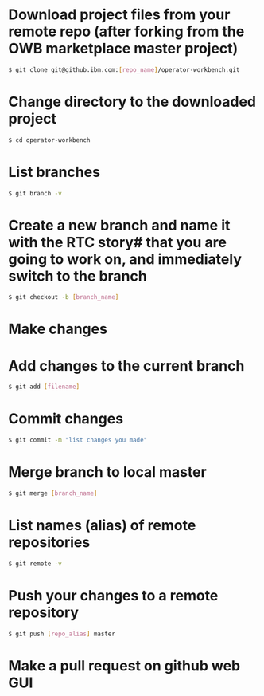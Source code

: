 # Download project files from your remote repo (after forking from the OWB marketplace master project)

```sh
$ git clone git@github.ibm.com:[repo_name]/operator-workbench.git
```

# Change directory to the downloaded project

```sh
$ cd operator-workbench
```

# List branches

```sh
$ git branch -v
```

# Create a new branch and name it with the RTC story# that you are going to work on, and immediately switch to the branch

```sh
$ git checkout -b [branch_name]
```

# Make changes

# Add changes to the current branch

```sh
$ git add [filename]
```

# Commit changes

```sh
$ git commit -m "list changes you made"
```

# Merge branch to local master

```sh
$ git merge [branch_name]
```

# List names (alias) of remote repositories

```sh
$ git remote -v
```

# Push your changes to a remote repository

```sh
$ git push [repo_alias] master
```

# Make a pull request on github web GUI
